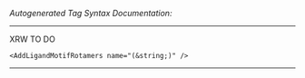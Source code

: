 _Autogenerated Tag Syntax Documentation:_

---
XRW TO DO

```
<AddLigandMotifRotamers name="(&string;)" />
```



---
